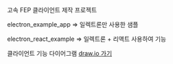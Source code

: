 고속 FEP 클라이언트 제작 프로젝트

electron_example_app => 일렉트론만 사용한 샘플

electron_react_example => 일렉트론 + 리액트 사용하여 기능 


클라이언트 기능 다이어그램 
<a href="https://drive.google.com/file/d/1Ilr76rB5qOI7F6C3AZO_yrplzHQLJG6S/view?usp=sharing"> draw.io 가기 </a>
